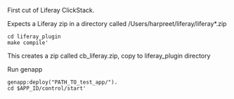 First cut of Liferay ClickStack. 

Expects a Liferay zip in a directory called /Users/harpreet/liferay/liferay*.zip

    cd liferay_plugin
    make compile'
   
This creates a zip called cb_liferay.zip, copy to liferay_plugin directory
  
Run genapp

    genapp:deploy("PATH_TO_test_app/").
    cd $APP_ID/control/start'
